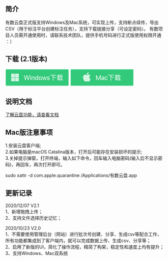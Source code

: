 ## 简介

有数云盘正式版支持Windows及Mac系统，可实现上传，支持断点续传，导出CSV（用于标注平台创建标注任务），支持下载链接分享（可设定密码）。
有数项目人员需开通使用时，请联系技术团队，提供手机号码进行正式版使用权限开通 ：）

## 下载  (2.1版本)

[![](./images/windows.png)](http://testin-youshu-zhongbao.oss-cn-hangzhou.aliyuncs.com/pan-cloud/youshu_pan_win_setup_2.1.exe)
[![](./images/mac.png)](http://testin-youshu-zhongbao.oss-cn-hangzhou.aliyuncs.com/pan-cloud/youshu_pan_mac_2.1.dmg)

## 说明文档 
[了解云盘功能，请查看文档](http://docs.cloudin.com/tools/youshucloud2.0/%E6%9C%89%E6%95%B0%E4%BA%91%E7%9B%982.0.html)  

## Mac版注意事项
1.安装云盘客户端;  
2.如果电脑是macOS Catalina版本，打开后可能存在安装损坏的提示;  
3.关掉提示弹窗，打开终端，输入如下命令，回车输入电脑密码(输入后不显示密码)，再回车，再次打开即可。  

sudo xattr -d com.apple.quarantine /Applications/有数云盘.app

## 更新记录 
2020/12/07  V2.1  
1、新增拖拽上传；  
2、支持文件选择历史记忆；  

2020/10/23  V2.0  
1、不需要使用管理后台（网站）进行批次号创建、分享、生成csv等配合工作，所有功能都集成到了客户端内，就可以完成数据上传、生成csv、分享等；  
2、启用了新版的UI，简化了操作流程，精简了构架，稳定性和速度上均有提升；  
3、支持Windows、Mac双系统
